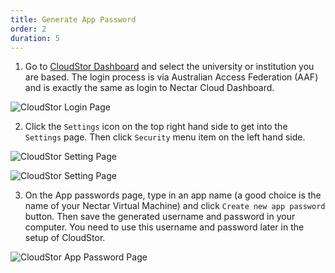 ```yaml
---
title: Generate App Password
order: 2
duration: 5
---
```


1) Go to [CloudStor Dashboard](https://cloudstor.aarnet.edu.au/) and select the university or institution you are based. The login process is via Australian Access Federation (AAF) and is exactly the same as login to Nectar Cloud Dashboard.

![CloudStor Login Page]({{site.baseurl}}/assets/images/cloudstor/cloudstor-login-page.png)

2) Click the `Settings` icon on the top right hand side to get into the `Settings` page. Then click `Security` menu item on the left hand side. 

![CloudStor Setting Page]({{site.baseurl}}/assets/images/cloudstor/cloudstor-app-password1.png)

![CloudStor Setting Page]({{site.baseurl}}/assets/images/cloudstor/cloudstor-app-password2.png)

3) On the App passwords page, type in an app name (a good choice is the name of your Nectar Virtual Machine) and click `Create new app password` button. Then save the generated username and password in your computer. You need to use this username and password later in the setup of CloudStor.

![CloudStor App Password Page]({{site.baseurl}}/assets/images/cloudstor/cloudstor-app-password-generated.png)